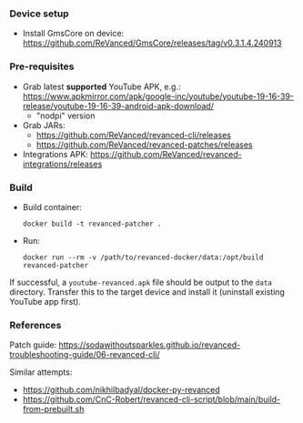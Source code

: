 ### Device setup
 - Install GmsCore on device: https://github.com/ReVanced/GmsCore/releases/tag/v0.3.1.4.240913

### Pre-requisites
 - Grab latest **supported** YouTube APK, e.g.: https://www.apkmirror.com/apk/google-inc/youtube/youtube-19-16-39-release/youtube-19-16-39-android-apk-download/
   - "nodpi" version
 - Grab JARs:
   - https://github.com/ReVanced/revanced-cli/releases
   - https://github.com/ReVanced/revanced-patches/releases
 - Integrations APK: https://github.com/ReVanced/revanced-integrations/releases

### Build
 - Build container:
    ```
    docker build -t revanced-patcher .
    ```
 - Run:
    ```
    docker run --rm -v /path/to/revanced-docker/data:/opt/build revanced-patcher
    ```

If successful, a `youtube-revanced.apk` file should be output to the `data` directory. Transfer this to the target device and install it (uninstall existing YouTube app first).

### References

Patch guide: https://sodawithoutsparkles.github.io/revanced-troubleshooting-guide/06-revanced-cli/

Similar attempts:
 - https://github.com/nikhilbadyal/docker-py-revanced
 - https://github.com/CnC-Robert/revanced-cli-script/blob/main/build-from-prebuilt.sh